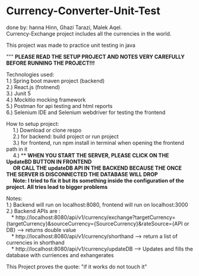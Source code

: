 # Currency-Converter-Unit-Test
done by: hanna Hinn, Ghazi Tarazi, Malek Aqel.  
Currency-Exchange project includes all the currencies in the world.   

This project was made to practice unit testing in java   

 """ **PLEASE READ THE SETUP PROJECT AND NOTES VERY CAREFULLY BEFORE RUNNING THE PROJECT!!!**  

Technologies used:   
1.) Spring boot maven project (backend)   
2.) React.js (frotnend)   
3.) Junit 5  
4.) Mockitio mocking framework   
5.) Postman for api testing and html reports  
6.) Selenium IDE and Selenium webdriver for testing the frontend

How to setup project:  
&emsp; 1.) Download or clone respo  
&emsp; 2.) for backend: build project or run project   
&emsp; 3.) for frontend, run npm install in terminal when opening the frontend path in it   
&emsp; 4.) ** **WHEN YOU START THE SERVER, PLEASE CLICK ON THE UpdateBD BUTTON IN FRONTEND**     
&emsp; **OR CALL THE updateDB API IN THE BACKEND BECAUSE THE ONCE THE SERVER IS DISCONNECTED THE DATABASE WILL DROP**   
&emsp; **Note: I tried to fix it but its something inside the configuration of the project. All tries lead to bigger problems**   




  
Notes:   
1.) Backend will run on localhost:8080, frontend will run on localhost:3000  
2.) Backend APIs are :  
&emsp;* http://localhost:8080/api/v1/currency/exchange?targetCurrency={targetCurrency}&sourceCurrency={SourceCurrency}&rateSource={API or DB} --> returns double value  
&emsp;* http://localhost:8080/api/v1/currency/shorthand --> return a list of currencies in shorthand  
&emsp;* http://localhost:8080/api/v1/currency/updateDB --> Updates and fills the database with curriences and exhangerates


This Project proves the quote: "if it works do not touch it"   
